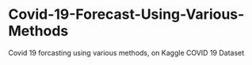 # Covid-19-Forecast-Using-Various-Methods
Covid 19 forcasting using various methods, on Kaggle COVID 19 Dataset
